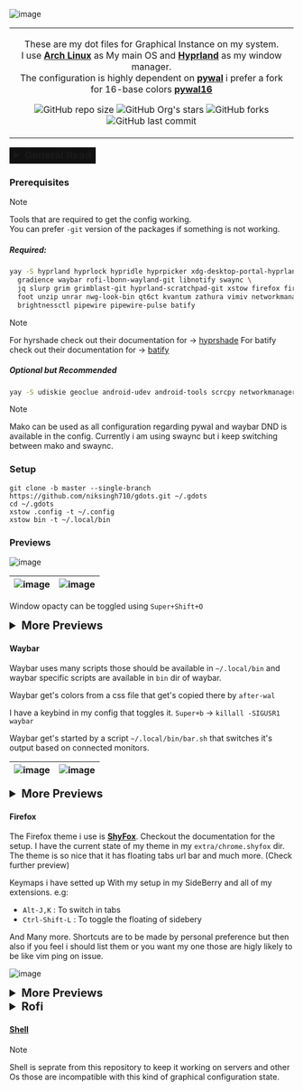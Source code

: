 <p align="center" style="color:grey">

![image](https://github.com/niksingh710/gdots/assets/60490474/d8c152e5-8f4e-4b78-a386-31531584881f)

<div align="center">
<table>
<tbody>
<td align="center">
<img width="2000" height="0"><br>

These are my dot files for Graphical Instance on my system.<br>
I use **[Arch Linux](https://archlinux.org)** as My main OS and **[Hyprland](https://hyprland.org)** as my window manager.<br>
The configuration is highly dependent on **[pywal](https://github.com/dylanaraps/pywal)** i prefer a fork for 16-base colors **[pywal16](https://github.com/eylles/pywal16)** <br>

![GitHub repo size](https://img.shields.io/github/repo-size/niksingh710/gdots)
![GitHub Org's stars](https://img.shields.io/github/stars/niksingh710%2Fgdots)
![GitHub forks](https://img.shields.io/github/forks/niksingh710/gdots)
![GitHub last commit](https://img.shields.io/github/last-commit/niksingh710/gdots)

<img width="2000" height="0">
</td>
</tbody>
</table>
</div>
</p>

<table>
<tbody>
<td style="background:#000000ee;">
<details>
  <summary style="font-weight:bold;font-size:18px;">General Read</summary>

**If you are Reading this, you are probably interested in my dotfiles.<br> I have a few things to say before you start using them.**

> *I use autologin via `~/.zprofile`*

```zsh
# Ensures me getting auto logged in into Hyprland
check() {
command -v "$1" &>/dev/null
}

check center-align && {
echo "$USER" | center-align
}

check Hyprland && {
pgrep -x Hyprland &>/dev/null || Hyprland &>/dev/null
} || {
echo "Hyprland Not found will not launch it as GUI instance"
}
```

<div align="center">
<table>
<tbody>
<td align="center">

> <small>**GTK**: adw-gtk3 (gradience for colors) **KDE/QT**: Kvantum (pywal theme) <br> > [nwg-look-bin,qt6ct] </small><br>

</td>
</tbody>
</table>
</div>
</p>

- **Stow** : Stow is the tool i prefer to manage my dot files (i use `xstow` to be exact but it shouldn't matter).

  ```bash
  stow ./dir -t <target dir>
  ```

  e.g

  ```bash
  stow .config -t ~/.config
  ```

  Will create softlinks to all the dir inside repos `.config` to `~/.config/`

- **Pywal** : As i have mentioned earlier i use a pywal fork. It provides a 16 base color scheme.

  **pywal16** provides `.lighten(val%)` and `.darken(val%)` to lighten or darken the colors.
  I use them in my templates so normal `pywal` won't work here.

  ```bash
  wal -a 92 --cols16 darken --recursive -i ./path/to/wallpaper/or/dir -o after-wal
  ```

  <sub>You can check about `wal` command args by doing `wal --help`<sub>

  I want to grab your attention here for the `after-wal` script.

  - **after-wal** : This will be executed after wal command is executed. <br>
    The `wal` command will generate all the color schemes from the `~/.config/wal/templates/` dir and place them in `~/.cache/wal`.<br>
    It is the after wal command that places the color schemes in the right place and does the right thing.<br>
    e.g
    - It copies `colors-waybar.css` to `~/.config/waybar/colors.css` (this file is in .gitignore)
    - It copies kvantum theme with a name of `pywal` also takes care for dir creation.
    - It copies gradience theme with a name of `pywal` also takes care for dir creation.
    - It copies background image for firefox to `~/.mozilla/firefox/xxxx.default/chrome/`<br>
      This is acheived by placing a `bg` named file in the `mozilla` dir and then finding the file by using `fd` command and placing `wallpaper.png` to that dir
    - It generates a blurred version fo the wallpaper with name `~/.cache/wal-blurr.png`

  After executing stow you will find this command in you `~/.local/bin` dir.

</details>
</td>
</tbody>
</table>

### Prerequisites

> [!Note]
> Tools that are required to get the config working.<br>
> You can prefer `-git` version of the packages if something is not working.

##### Required:

```bash
yay -S hyprland hyprlock hypridle hyprpicker xdg-desktop-portal-hyprland hyprshade \
  gradience waybar rofi-lbonn-wayland-git libnotify swaync \
  jq slurp grim grimblast-git hyprland-scratchpad-git xstow firefox firefox-pwa-bin \
  foot unzip unrar nwg-look-bin qt6ct kvantum zathura vimiv networkmanager bluez-utils \
  brightnessctl pipewire pipewire-pulse batify
```

> [!Note]
> For hyrshade check out their documentation for -> [hyprshade](https://github.com/loqusion/hyprshade)
> For batify check out their documentation for -> [batify](https://github.com/Ventto/batify)

##### Optional but Recommended

```bash
yay -S udiskie geoclue android-udev android-tools scrcpy networkmanager-dmenu-git kdeconnect mpv
```

> [!Note]
> Mako can be used as all configuration regarding pywal and waybar DND is available in the config.
> Currently i am using swaync but i keep switching between mako and swaync.

### Setup

```
git clone -b master --single-branch https://github.com/niksingh710/gdots.git ~/.gdots
cd ~/.gdots
xstow .config -t ~/.config
xstow bin -t ~/.local/bin
```

### Previews

![image](https://github.com/niksingh710/gdots/assets/60490474/2abeda48-1349-4226-b46e-35e74dc4992f)

| ![image](https://github.com/niksingh710/gdots/assets/60490474/2abeda48-1349-4226-b46e-35e74dc4992f) | ![image](https://github.com/niksingh710/gdots/assets/60490474/3f5b2ac4-f27f-4363-980a-7c2a45eb2e91) |
| --------------------------------------------------------------------------------------------------- | --------------------------------------------------------------------------------------------------- |

Window opacty can be toggled using `Super+Shift+O`

<details>
  <summary style="font-size: 20px; font-weight: bold;"> More Previews </summary>

<video autoplay loop width="720" src="https://github.com/niksingh710/gdots/assets/60490474/5d53a696-e7cb-470e-bc76-f302a078bf8a"></video>

<video autoplay loop width="720" src="https://github.com/niksingh710/gdots/assets/60490474/b2ed9c4e-e971-4983-84a5-742e88c38ad5"></video>

</details>

#### Waybar

Waybar uses many scripts those should be available in `~/.local/bin` and waybar specific scripts are available in `bin` dir of waybar.

Waybar get's colors from a css file that get's copied there by `after-wal`

I have a keybind in my config that toggles it. `Super+b` -> `killall -SIGUSR1 waybar`

Waybar get's started by a script `~/.local/bin/bar.sh` that switches it's output based on connected monitors.

| ![image](https://github.com/niksingh710/gdots/assets/60490474/e6819215-54de-499d-bbd0-85742bdddf3f) | ![image](https://github.com/niksingh710/gdots/assets/60490474/2870a9e6-b6d6-4a07-8ab9-580858a6f628) |
| --------------------------------------------------------------------------------------------------- | --------------------------------------------------------------------------------------------------- |

<details>
  <summary style="font-size: 20px; font-weight: bold;"> More Previews </summary>

| <video height="1080" autoplay loop src="https://github.com/niksingh710/gdots/assets/60490474/7dbaf637-1ffd-4437-8eb2-489737ef6ee0">""</video> | Update Tooltip Preview ![image](https://github.com/niksingh710/gdots/assets/60490474/b55509a2-3cb2-4e32-9e73-62503689b2cf) |
| --------------------------------------------------------------------------------------------------------------------------------------------- | -------------------------------------------------------------------------------------------------------------------------- |

</details>

#### Firefox

The Firefox theme i use is **[ShyFox](https://github.com/Naezr/ShyFox)**.
Checkout the documentation for the setup.
I have the current state of my theme in my `extra/chrome.shyfox` dir.
The theme is so nice that it has floating tabs url bar and much more. (Check further preview)

Keymaps i have setted up With my setup in my SideBerry and all of my extensions.
e.g:

- `Alt-J,K` : To switch in tabs
- `Ctrl-Shift-L` : To toggle the floating of sidebery

And Many more. Shortcuts are to be made by personal preference but then also if you feel i should list them or you want my one those are higly likely to be like vim ping on issue.

![image](https://github.com/niksingh710/gdots/assets/60490474/9cfed420-ef64-4d98-8e20-ff0ab1fa7b29)

<details>
  <summary style="font-size: 20px; font-weight: bold;"> More Previews </summary>

<video width="720" autoplay loop src="https://github.com/niksingh710/gdots/assets/60490474/ade74632-e7b3-4706-82de-1c46e8dddec8"></video>

| ![image](https://github.com/niksingh710/gdots/assets/60490474/6e4671bf-2c02-48a0-b210-471ac5c68944) | ![image](https://github.com/niksingh710/gdots/assets/60490474/58c9449c-0158-4db9-9406-34af8221f51a) |
| --------------------------------------------------------------------------------------------------- | --------------------------------------------------------------------------------------------------- |

![image](https://github.com/niksingh710/gdots/assets/60490474/acbc83be-364b-4eea-9d56-5ff72d72ce34)

</details>

<details>
  <summary style="font-size: 20px; font-weight: bold;">Rofi</summary>

| ![image](https://github.com/niksingh710/gdots/assets/60490474/52eddafd-9227-4d99-becc-5942ecd556db) | ![image](https://github.com/niksingh710/gdots/assets/60490474/46531dc3-f76f-499d-ad98-c085e77fbf5b) |
| --------------------------------------------------------------------------------------------------- | --------------------------------------------------------------------------------------------------- |

</details>

<p align="center" style="color:grey">

#### [Shell](https://github.com/niksingh710/cli)

> [!Note]
> Shell is seprate from this repository to keep it working on servers and other Os those are incompatible with this kind of graphical configuration state.

</p>
